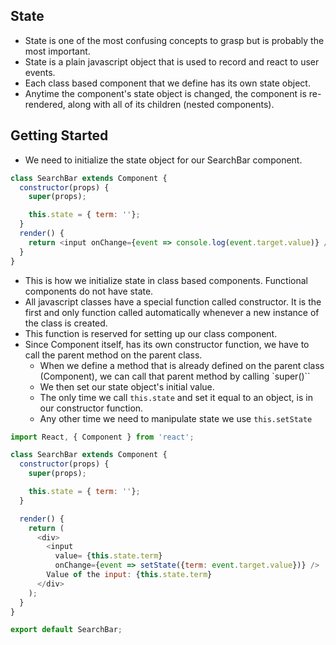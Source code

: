 ## State

- State is one of the most confusing concepts to grasp but is probably the most important.
- State is a plain javascript object that is used to record and react to user events.
- Each class based component that we define has its own state object.
- Anytime the component's state object is changed, the component is re-rendered, along with all of its children (nested components).

## Getting Started
- We need to initialize the state object for our SearchBar component.
```javascript
class SearchBar extends Component {
  constructor(props) {
    super(props);

    this.state = { term: ''};
  }
  render() {
    return <input onChange={event => console.log(event.target.value)} />
  }
}
```
- This is how we initialize state in class based components. Functional components do not have state.
- All javascript classes have a special function called constructor. It is the first and only function called automatically whenever a new instance of the class is created.
- This function is reserved for setting up our class component.
- Since Component itself, has its own constructor function, we have to call the parent method on the parent class.
  - When we define a method that is already defined on the parent class (Component), we can call that parent method by calling `super()``
  - We then set our state object's initial value.
  - The only time we call `this.state` and set it equal to an object, is in our constructor function.
  - Any other time we need to manipulate state we use `this.setState`

```javascript
import React, { Component } from 'react';

class SearchBar extends Component {
  constructor(props) {
    super(props);

    this.state = { term: ''};
  }

  render() {
    return (
      <div>
        <input
          value= {this.state.term}
          onChange={event => setState({term: event.target.value})} />
        Value of the input: {this.state.term}
      </div>
    );
  }
}

export default SearchBar;
```

